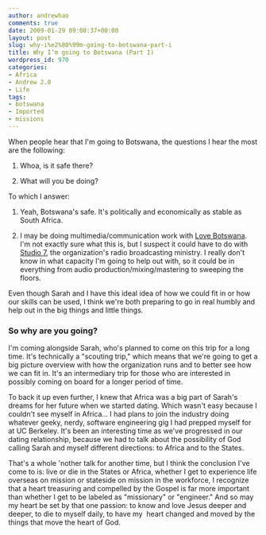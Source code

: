 ```yaml
---
author: andrewhao
comments: true
date: 2009-01-29 09:08:37+00:00
layout: post
slug: why-i%e2%80%99m-going-to-botswana-part-i
title: Why I’m going to Botswana (Part I)
wordpress_id: 970
categories:
- Africa
- Andrew 2.0
- Life
tags:
- botswana
- Imported
- missions
---
```


When people hear that I'm going to Botswana, the questions I hear the most are the following:






  1. Whoa, is it safe there?


  2. What will you be doing?




To which I answer:






  1. Yeah, Botswana's safe. It's politically and economically as stable as South Africa.


  2. I may be doing multimedia/communication work with [Love Botswana](http://lovebotswana.org). I'm not exactly sure what this is, but I suspect it could have to do with [Studio 7](http://www.lovebotswana.org/departments/studio7.html), the organization's radio broadcasting ministry. I really don't know in what capacity I'm going to help out with, so it could be in everything from audio production/mixing/mastering to sweeping the floors.




Even though Sarah and I have this ideal idea of how we could fit in or how our skills can be used, I think we're both preparing to go in real humbly and help out in the big things and little things.




### So why are you going?




I'm coming alongside Sarah, who's planned to come on this trip for a long time. It's technically a "scouting trip," which means that we're going to get a big picture overview with how the organization runs and to better see how we can fit in. It's an intermediary trip for those who are interested in possibly coming on board for a longer period of time.




To back it up even further, I knew that Africa was a big part of Sarah's dreams for her future when we started dating. Which wasn't easy because I couldn't see myself in Africa… I had plans to join the industry doing whatever geeky, nerdy, software engineering gig I had prepped myself for at UC Berkeley. It's been an interesting time as we've progressed in our dating relationship, because we had to talk about the possibility of God calling Sarah and myself different directions: to Africa and to the States.




That's a whole 'nother talk for another time, but I think the conclusion I've come to is: live or die in the States or Africa, whether I get to experience life overseas on mission or stateside on mission in the workforce, I recognize that a heart treasuring and compelled by the Gospel is far more important than whether I get to be labeled as "missionary" or "engineer." And so may my heart be set by that one passion: to know and love Jesus deeper and deeper, to die to myself daily, to have my  heart changed and moved by the things that move the heart of God.



